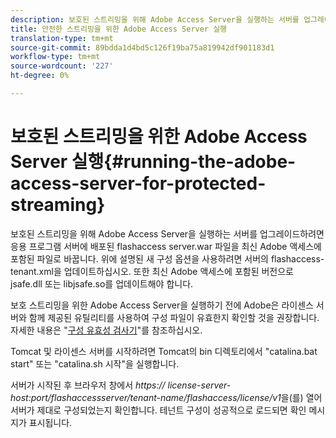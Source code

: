 ```yaml
---
description: 보호된 스트리밍을 위해 Adobe Access Server을 실행하는 서버를 업그레이드하려면 응용 프로그램 서버에 배포된 flashaccess server.war 파일을 최신 Adobe 액세스에 포함된 파일로 바꿉니다. 위에 설명된 새 구성 옵션을 사용하려면 서버의 flashaccess-tenant.xml을 업데이트하십시오. 또한 최신 Adobe 액세스에 포함된 버전으로 jsafe.dll 또는 libjsafe.so를 업데이트해야 합니다.
title: 안전한 스트리밍을 위한 Adobe Access Server 실행
translation-type: tm+mt
source-git-commit: 89bdda1d4bd5c126f19ba75a819942df901183d1
workflow-type: tm+mt
source-wordcount: '227'
ht-degree: 0%

---
```



# 보호된 스트리밍을 위한 Adobe Access Server 실행{#running-the-adobe-access-server-for-protected-streaming}

보호된 스트리밍을 위해 Adobe Access Server을 실행하는 서버를 업그레이드하려면 응용 프로그램 서버에 배포된 flashaccess server.war 파일을 최신 Adobe 액세스에 포함된 파일로 바꿉니다. 위에 설명된 새 구성 옵션을 사용하려면 서버의 flashaccess-tenant.xml을 업데이트하십시오. 또한 최신 Adobe 액세스에 포함된 버전으로 jsafe.dll 또는 libjsafe.so를 업데이트해야 합니다.

보호 스트리밍을 위한 Adobe Access Server을 실행하기 전에 Adobe은 라이센스 서버와 함께 제공된 유틸리티를 사용하여 구성 파일이 유효한지 확인할 것을 권장합니다. 자세한 내용은 &quot;[구성 유효성 검사기](../../aaxs-protected-streaming/aaxs-protected-streaming-utilities/configuration-validator.md)&quot;를 참조하십시오.

Tomcat 및 라이센스 서버를 시작하려면 Tomcat의 bin 디렉토리에서 &quot;catalina.bat start&quot; 또는 &quot;catalina.sh 시작&quot;을 실행합니다.

서버가 시작된 후 브라우저 창에서 *https:// license-server-host:port/flashaccessserver/tenant-name/flashaccess/license/v1*&#x200B;을(를) 열어 서버가 제대로 구성되었는지 확인합니다. 테넌트 구성이 성공적으로 로드되면 확인 메시지가 표시됩니다.
